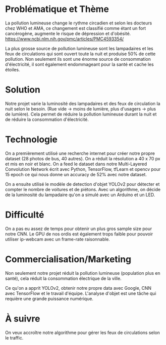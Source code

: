 # Problématique et Thème
La pollution lumineuse change le rythme circadien et selon les docteurs chez WHO et AMA, ce changement est classifié comme étant un fort cancérogène, augmente le risque de dépression et d'obésité. https://www.ncbi.nlm.nih.gov/pmc/articles/PMC4593354/

La plus grosse source de pollution lumineuse sont les lampadaires et les feux de circulations qui sont ouvert toute la nuit et produise 50% de cette pollution. Non seulement ils sont une énorme source de consommation d'électricité, il sont également endommageant pour la santé et cache les étoiles.

# Solution
Notre projet varie la luminosité des lampadaires et des feux de circulation la nuit selon le besoin. (Rue vide -> moins de lumière, plus d'usagers -> plus de lumière). Cela permet de réduire la pollution lumineuse durant la nuit et de réduire la consommation d'électricité.

# Technologie
On a premièrement utilisé une recherche internet pour créer notre propre dataset (28 photos de bus, 40 autres). On a réduit la résolution a 40 x 70 px et mis en noir et blanc. On a feed le dataset dans notre Multi-Layered Convolution Network écrit avec Python, TensorFlow, tfLearn et opencv pour 15 epoch ce qui nous donne un accuracy de 52% avec notre dataset.

On a ensuite utilisé le modèle de detection d'objet YOLOv2 pour détecter et compter le nombre de voitures et de piétons. Avec un algorithme, on décide de la luminosité du lampadaire qu'on a simulé avec un Arduino et un LED.

# Difficulté
On a pas eu assez de temps pour obtenir un plus gros sample size pour notre CNN. Le GPU de nos ordis est également trops faible pour pouvoir utiliser ip-webcam avec un frame-rate raisonnable.

# Commercialisation/Marketing
Non seulement notre projet réduit la pollution lumineuse (population plus en santé), cela réduit la consommation électrique de la ville.

Ce qu'on a apprit YOLOv2, obtenir notre propre data avec Google, CNN avec TensorFlow et le travail d'équipe. L'analyse d'objet est une tâche qui requière une grande puissance numérique.

# À suivre
On veux accroître notre algorithme pour gérer les feux de circulations selon le traffic.

